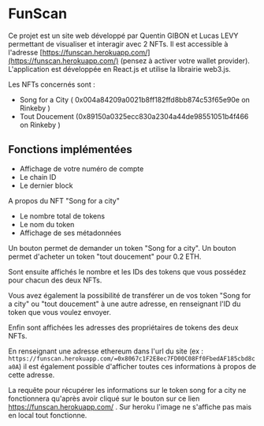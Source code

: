 # FunScan

Ce projet est un site web développé par Quentin GIBON et Lucas LEVY permettant de visualiser et interagir avec 2 NFTs. Il est accessible à l'adresse [https://funscan.herokuapp.com/](https://funscan.herokuapp.com/) (pensez à activer votre wallet provider). L'application est développée en React.js et utilise la librairie web3.js.

Les NFTs concernés sont :
- Song for a City ( 0x004a84209a0021b8ff182ffd8bb874c53f65e90e on Rinkeby )
- Tout Doucement (0x89150a0325ecc830a2304a44de98551051b4f466 on Rinkeby )

## Fonctions implémentées

- Affichage de votre numéro de compte
- Le chain ID
- Le dernier block

A propos du NFT "Song for a city"
- Le nombre total de tokens
- Le nom du token
- Affichage de ses métadonnées

Un bouton permet de demander un token "Song for a city".
Un bouton permet d'acheter un token "tout doucement" pour 0.2 ETH.

Sont ensuite affichés le nombre et les IDs des tokens que vous possédez pour chacun des deux NFTs.

Vous avez également la possibilité de transférer un de vos token "Song for a city" ou "tout doucement" à une autre adresse, en renseignant l'ID du token que vous voulez envoyer.

Enfin sont affichées les adresses des propriétaires de tokens des deux NFTs.

En renseignant une adresse ethereum dans l'url du site (ex : `https://funscan.herokuapp.com/=0x8067c1F2E8ec7FD00C08Ff0FbedAF185cbd8ca0A`) il est également possible d'afficher toutes ces informations à propos de cette adresse.

La requête pour récupérer les informations sur le token song for a city ne fonctionnera qu'après avoir cliqué sur le bouton sur ce lien https://funscan.herokuapp.com/ . Sur heroku l'image ne s'affiche pas mais en local tout fonctionne.
